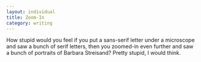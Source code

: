 ```yaml
---
layout: individual
title: Zoom-In
category: writing
---
```


How stupid would you feel if you put a sans-serif letter under a microscope and saw a bunch of serif letters, then you zoomed-in even further and saw a bunch of portraits of Barbara Streisand? Pretty stupid, I would think.